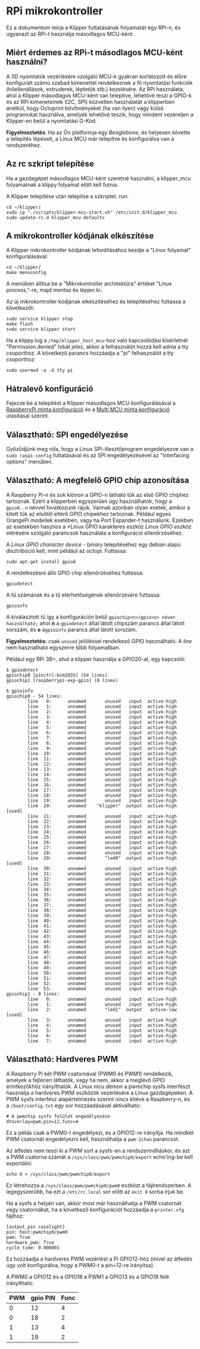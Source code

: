 # RPi mikrokontroller

Ez a dokumentum leírja a Klipper futtatásának folyamatát egy RPi-n, és ugyanazt az RPi-t használja másodlagos MCU-ként.

## Miért érdemes az RPi-t másodlagos MCU-ként használni?

A 3D nyomtatók vezérlésére szolgáló MCU-k gyakran korlátozott és előre konfigurált számú szabad kimenettel rendelkeznek a fő nyomtatási funkciók (hőellenállások, extruderek, léptetők stb.) kezelésére. Az RPi használata, ahol a Klipper másodlagos MCU-ként van telepítve, lehetővé teszi a GPIO-k és az RPi kimeneteinek (I2C, SPI) közvetlen használatát a klipperben anélkül, hogy Octoprint bővítményeket (ha van ilyen) vagy külső programokat használva, amelyek lehetővé teszik, hogy mindent vezéreljen a Klipper-en belül a nyomtatási G-Kód.

**Figyelmeztetés**: Ha az Ön platformja egy *Beaglebone*, és helyesen követte a telepítés lépéseit, a Linux MCU már telepítve és konfigurálva van a rendszeréhez.

## Az rc szkript telepítése

Ha a gazdagépet másodlagos MCU-ként szeretné használni, a klipper_mcu folyamatnak a klippy folyamat előtt kell futnia.

A Klipper telepítése után telepítse a szkriptet. run:

```
cd ~/klipper/
sudo cp "./scripts/klipper-mcu-start.sh" /etc/init.d/klipper_mcu
sudo update-rc.d klipper_mcu defaults
```

## A mikrokontroller kódjának elkészítése

A Klipper mikrokontroller kódjának lefordításához kezdje a "Linux folyamat" konfigurálásával:

```
cd ~/klipper/
make menuconfig
```

A menüben állítsa be a "Mikrokontroller architektúra" értéket "Linux process,"-re, majd mentse és lépjen ki.

Az új mikrokontroller kódjának elkészítéséhez és telepítéséhez futtassa a következőt:

```
sudo service klipper stop
make flash
sudo service klipper start
```

Ha a klippy.log a `/tmp/klipper_host_mcu`-hoz való kapcsolódási kísérletnél "Permission denied" hibát jelez, akkor a felhasználót hozzá kell adnia a tty csoporthoz. A következő parancs hozzáadja a "pi" felhasználót a tty csoporthoz:

```
sudo usermod -a -G tty pi
```

## Hátralevő konfiguráció

Fejezze be a telepítést a Klipper másodlagos MCU konfigurálásával a [RaspberryPi minta konfiguráció](../config/sample-raspberry-pi.cfg) és a [Multi MCU minta konfiguráció](../config/sample-multi-mcu.cfg) utasításai szerint.

## Választható: SPI engedélyezése

Győződjünk meg róla, hogy a Linux SPI-illesztőprogram engedélyezve van a `sudo raspi-config` futtatásával és az SPI engedélyezésével az "Interfacing options" menüben.

## Választható: A megfelelő GPIO chip azonosítása

A Raspberry Pi-n és sok klónon a GPIO-n látható tűk az első GPIO chiphez tartoznak. Ezért a klipperben egyszerűen úgy használhatók, hogy a `gpio0..n` névvel hivatkozunk rájuk. Vannak azonban olyan esetek, amikor a kitett tűk az elsőtől eltérő GPIO chipekhez tartoznak. Például egyes OrangePi modellek esetében, vagy ha Port Expander-t használunk. Ezekben az esetekben hasznos a *Linux GPIO karakteres eszköz *Linux GPIO eszköz* elérésére szolgáló parancsok használata a konfiguráció ellenőrzéséhez.

A *Linux GPIO character device - binary* telepítéséhez egy debian alapú disztribúció kell, mint például az octopi. Futtassa:

```
sudo apt-get install gpiod
```

A rendelkezésre álló GPIO chip ellenőrzéséhez futtassa:

```
gpiodetect
```

A tű számának és a tű elérhetőségének ellenőrzésére futtassa:

```
gpioinfo
```

A kiválasztott tű így a konfiguráción belül `gpiochip<n>/gpio<o> néven használható;` ahol **n** a `gpiodetect` által látott chipszám parancs által látott sorszám, és **o** a`gpioinfo` parancs által látott sorszám.

**Figyelmeztetés:** csak `unused` jelöléssel rendelkező GPIO használható. A *line* nem használható egyszerre több folyamatban.

Például egy RPi 3B+, ahol a klipper használja a GPIO20-at, egy kapcsoló:

```
$ gpiodetect
gpiochip0 [pinctrl-bcm2835] (54 lines)
gpiochip1 [raspberrypi-exp-gpio] (8 lines)

$ gpioinfo
gpiochip0 - 54 lines:
        line   0:      unnamed       unused   input  active-high
        line   1:      unnamed       unused   input  active-high
        line   2:      unnamed       unused   input  active-high
        line   3:      unnamed       unused   input  active-high
        line   4:      unnamed       unused   input  active-high
        line   5:      unnamed       unused   input  active-high
        line   6:      unnamed       unused   input  active-high
        line   7:      unnamed       unused   input  active-high
        line   8:      unnamed       unused   input  active-high
        line   9:      unnamed       unused   input  active-high
        line  10:      unnamed       unused   input  active-high
        line  11:      unnamed       unused   input  active-high
        line  12:      unnamed       unused   input  active-high
        line  13:      unnamed       unused   input  active-high
        line  14:      unnamed       unused   input  active-high
        line  15:      unnamed       unused   input  active-high
        line  16:      unnamed       unused   input  active-high
        line  17:      unnamed       unused   input  active-high
        line  18:      unnamed       unused   input  active-high
        line  19:      unnamed       unused   input  active-high
        line  20:      unnamed    "klipper"  output  active-high [used]
        line  21:      unnamed       unused   input  active-high
        line  22:      unnamed       unused   input  active-high
        line  23:      unnamed       unused   input  active-high
        line  24:      unnamed       unused   input  active-high
        line  25:      unnamed       unused   input  active-high
        line  26:      unnamed       unused   input  active-high
        line  27:      unnamed       unused   input  active-high
        line  28:      unnamed       unused   input  active-high
        line  29:      unnamed       "led0"  output  active-high [used]
        line  30:      unnamed       unused   input  active-high
        line  31:      unnamed       unused   input  active-high
        line  32:      unnamed       unused   input  active-high
        line  33:      unnamed       unused   input  active-high
        line  34:      unnamed       unused   input  active-high
        line  35:      unnamed       unused   input  active-high
        line  36:      unnamed       unused   input  active-high
        line  37:      unnamed       unused   input  active-high
        line  38:      unnamed       unused   input  active-high
        line  39:      unnamed       unused   input  active-high
        line  40:      unnamed       unused   input  active-high
        line  41:      unnamed       unused   input  active-high
        line  42:      unnamed       unused   input  active-high
        line  43:      unnamed       unused   input  active-high
        line  44:      unnamed       unused   input  active-high
        line  45:      unnamed       unused   input  active-high
        line  46:      unnamed       unused   input  active-high
        line  47:      unnamed       unused   input  active-high
        line  48:      unnamed       unused   input  active-high
        line  49:      unnamed       unused   input  active-high
        line  50:      unnamed       unused   input  active-high
        line  51:      unnamed       unused   input  active-high
        line  52:      unnamed       unused   input  active-high
        line  53:      unnamed       unused   input  active-high
gpiochip1 - 8 lines:
        line   0:      unnamed       unused   input  active-high
        line   1:      unnamed       unused   input  active-high
        line   2:      unnamed       "led1"  output   active-low [used]
        line   3:      unnamed       unused   input  active-high
        line   4:      unnamed       unused   input  active-high
        line   5:      unnamed       unused   input  active-high
        line   6:      unnamed       unused   input  active-high
        line   7:      unnamed       unused   input  active-high
```

## Választható: Hardveres PWM

A Raspberry Pi két PWM csatornával (PWM0 és PWM1) rendelkezik, amelyek a fejlécen láthatók, vagy ha nem, akkor a meglévő GPIO érintkezőkhöz irányíthatók. A Linux mcu démon a pwmchip sysfs interfészt használja a hardveres PWM eszközök vezérlésére a Linux gazdagépeken. A PWM sysfs interfész alapértelmezés szerint nincs kitéve a Raspberry-n, és a `/boot/config.txt` egy sor hozzáadásával aktiválható:

```
# A pwmchip sysfs felület engedélyezése
dtoverlay=pwm,pin=12,func=4
```

Ez a példa csak a PWM0-t engedélyezi, és a GPIO12-re irányítja. Ha mindkét PWM csatornát engedélyezni kell, használhatja a `pwm-2chan` parancsot.

Az átfedés nem teszi ki a PWM sort a sysfs-en a rendszerindításkor, és azt a PWM csatorna számát a `/sys/class/pwm/pwmchip0/export` echo'ing-be kell exportálni:

```
echo 0 > /sys/class/pwm/pwmchip0/export
```

Ez létrehozza a `/sys/class/pwm/pwmchip0/pwm0` eszközt a fájlrendszerben. A legegyszerűbb, ha ezt a `/etc/rc.local` sor előtt az `exit 0` sorba írjuk be.

Ha a sysfs a helyén van, akkor most már használhatja a PWM csatornát vagy csatornákat, ha a következő konfigurációt hozzáadja a `printer.cfg` fájlhoz:

```
[output_pin caselight]
pin: host:pwmchip0/pwm0
pwm: True
hardware_pwm: True
cycle_time: 0.000001
```

Ez hozzáadja a hardveres PWM vezérlést a Pi GPIO12-höz (mivel az átfedés úgy volt konfigurálva, hogy a PWM0-t a pin=12-re irányítsa).

A PWM0 a GPIO12 és a GPIO18 a PWM1 a GPIO13 és a GPIO19 felé irányítható:

| PWM | gpio PIN | Func |
| --- | --- | --- |
| 0 | 12 | 4 |
| 0 | 18 | 2 |
| 1 | 13 | 4 |
| 1 | 19 | 2 |
